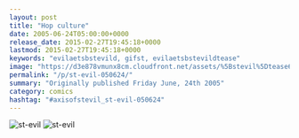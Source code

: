```yaml
---
layout: post
title: "Hop culture"
date: 2005-06-24T05:00:00+0000
release_date: 2015-02-27T19:45:18+0000
lastmod: 2015-02-27T19:45:18+0000
keywords: "evilaetsbstevild, gifst, evilaetsbstevildtease"
image: "https://d3e878vmunx8cm.cloudfront.net/assets/%5Bstevil%5Dtease6-24-05.gif"
permalink: "/p/st-evil-050624/"
summary: "Originally published Friday June, 24th 2005"
category: comics
hashtag: "#axisofstevil_st-evil-050624"
---
```


![st-evil](https://d3e878vmunx8cm.cloudfront.net/assets/%5Bstevil%5Dtease6-24-05.gif)
![st-evil](https://d3e878vmunx8cm.cloudfront.net/assets/%5Bstevil%5D6-24-05_1.gif)
